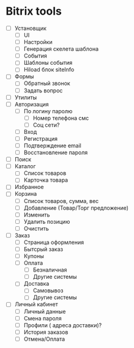 # Bitrix tools

- [ ] Установщик
  - [ ] UI
  - [ ] Настройки
  - [ ] Генерация скелета шаблона
  - [ ] События
  - [ ] Шаблоны события
  - [ ] Hiload блок siteInfo
- [ ] Формы
  - [ ] Обратный звонок
  - [ ] Задать вопрос
- [ ] Утилиты
- [ ] Авторизация
  - [ ] По логину паролю
    - [ ] Номер телефона смс
    - [ ] Соц сети?
  - [ ] Вход
  - [ ] Регистрация
  - [ ] Подтверждение email
  - [ ] Восстановление пароля
- [ ] Поиск
- [ ] Каталог
  - [ ] Список товаров
  - [ ] Карточка товара
- [ ] Избранное
- [ ] Корзина
  - [ ] Список товаров, сумма, вес
  - [ ] Добавление (Товар/Торг предложение)  
  - [ ] Изменить
  - [ ] Удалить позицию
  - [ ] Очистить  
- [ ] Заказ
  - [ ] Страница оформления
  - [ ] Бытсрый заказ
  - [ ] Купоны
  - [ ] Оплата
    - [ ] Безналичная
    - [ ] Другие системы
  -[ ] Доставка
    - [ ] Самовывоз
    - [ ] Другие системы
- [ ] Личный кабинет 
  - [ ] Личный данные
  - [ ] Смена пароля
  - [ ] Профили ( адреса доставки)?
  - [ ] История заказов
  - [ ] Отмена/Оплата  